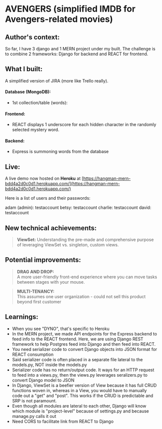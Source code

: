 # AVENGERS (simplified IMDB for Avengers-related movies)

## Author's context:
So far, I have 3 django and 1 MERN project under my built. The challenge is to combine 2 frameworks: Django for backend and REACT for frontend.

## What I built:
A simplified version of JIRA (more like Trello really).

#### Database (MongoDB):
- 1st collection/table (words):
    
#### Frontend:
- REACT displays 1 underscore for each hidden character in the randomly selected mystery word.
    
#### Backend:
- Express is summoning words from the database

## Live:
A live demo now hosted on <b>Heroku</b> at [https://hangman-mern-bdd4a2d0c0d1.herokuapp.com/](https://hangman-mern-bdd4a2d0c0d1.herokuapp.com/)

Here is a list of users and their passwords:

adam (admin): testaccount 
betsy: testaccount
charlie: testaccount
david: testaccount


## New technical achievements:
>**ViewSet:**
Understanding the pre-made and comprehensive purpose of leveraging ViewSet vs. singleton, custom views.

> 



## Potential improvements:
>**DRAG AND DROP:**<br>
A more user-friendly front-end experience where you can move tasks between stages with your mouse.<br>

>**MULTI-TENANCY:**<br>
This assumes one user organization - could not sell this product beyond first customer<br>



## Learnings:
- When you see "DYNO", that's specific to Heroku
- In the MERN project, we made API endpoints for the Express backend to feed info to the REACT frontend. Here, we are using Django REST framework to help Postgres feed into Django and then feed into REACT.
- You need serializer code to convert Django objects into JSON format for REACT consumption
- Said serializer code is often placed in a separate file lateral to the models.py, NOT inside the models.py
- Serializer code has no return/output code. It ways for an HTTP request to feed into a views.py, then the views.py leverages seralizers.py to convert Django model to JSON
- In Django, ViewSet is a beefier version of View because it has full CRUD functions woven in, whereas in a View, you would have to manually code out a "get" and "post". This works if the CRUD is predictable and SRP is not paramount.
- Even though all modules are lateral to each other, Django will know which module is "project-level" because of settings.py and because manage.py calls it out
- Need CORS to facilitate link from REACT to Django